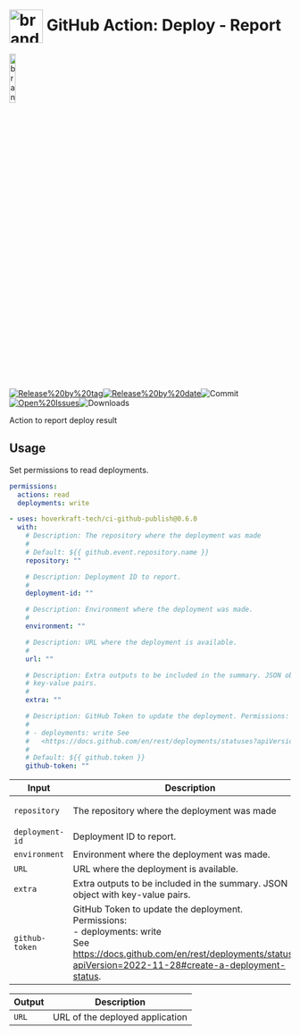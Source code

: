 <!-- start title -->

# <img src=".github/ghadocs/branding.svg" width="60px" align="center" alt="branding<icon:list color:blue>" /> GitHub Action: Deploy - Report

<!-- end title -->
<!--
// jscpd:ignore-start
-->
<!-- start branding -->

<img src=".github/ghadocs/branding.svg" width="15%" align="center" alt="branding<icon:list color:blue>" />

<!-- end branding -->
<!-- markdownlint-disable MD013 -->
<!-- start badges -->

<a href="https%3A%2F%2Fgithub.com%2Fhoverkraft-tech%2Fci-github-publish%2Freleases%2Flatest"><img src="https://img.shields.io/github/v/release/hoverkraft-tech/ci-github-publish?display_name=tag&sort=semver&logo=github&style=flat-square" alt="Release%20by%20tag" /></a><a href="https%3A%2F%2Fgithub.com%2Fhoverkraft-tech%2Fci-github-publish%2Freleases%2Flatest"><img src="https://img.shields.io/github/release-date/hoverkraft-tech/ci-github-publish?display_name=tag&sort=semver&logo=github&style=flat-square" alt="Release%20by%20date" /></a><img src="https://img.shields.io/github/last-commit/hoverkraft-tech/ci-github-publish?logo=github&style=flat-square" alt="Commit" /><a href="https%3A%2F%2Fgithub.com%2Fhoverkraft-tech%2Fci-github-publish%2Fissues"><img src="https://img.shields.io/github/issues/hoverkraft-tech/ci-github-publish?logo=github&style=flat-square" alt="Open%20Issues" /></a><img src="https://img.shields.io/github/downloads/hoverkraft-tech/ci-github-publish/total?logo=github&style=flat-square" alt="Downloads" />

<!-- end badges -->
<!--
// jscpd:ignore-end
-->
<!-- start description -->

Action to report deploy result

<!-- end description -->
<!-- start contents -->
<!-- end contents -->

## Usage

Set permissions to read deployments.

```yaml
permissions:
  actions: read
  deployments: write
```

<!-- start usage -->

```yaml
- uses: hoverkraft-tech/ci-github-publish@0.6.0
  with:
    # Description: The repository where the deployment was made
    #
    # Default: ${{ github.event.repository.name }}
    repository: ""

    # Description: Deployment ID to report.
    #
    deployment-id: ""

    # Description: Environment where the deployment was made.
    #
    environment: ""

    # Description: URL where the deployment is available.
    #
    url: ""

    # Description: Extra outputs to be included in the summary. JSON object with
    # key-value pairs.
    #
    extra: ""

    # Description: GitHub Token to update the deployment. Permissions:
    #
    # - deployments: write See
    #   <https://docs.github.com/en/rest/deployments/statuses?apiVersion=2022-11-28#create-a-deployment-status>.
    #
    # Default: ${{ github.token }}
    github-token: ""
```

<!-- end usage -->
<!-- start inputs -->

| **Input**                  | **Description**                                                                                                                                                                                       | **Default**                                      | **Required** |
| -------------------------- | ----------------------------------------------------------------------------------------------------------------------------------------------------------------------------------------------------- | ------------------------------------------------ | ------------ |
| <code>repository</code>    | The repository where the deployment was made                                                                                                                                                          | <code>${{ github.event.repository.name }}</code> | **false**    |
| <code>deployment-id</code> | Deployment ID to report.                                                                                                                                                                              |                                                  | **false**    |
| <code>environment</code>   | Environment where the deployment was made.                                                                                                                                                            |                                                  | **false**    |
| <code>URL</code>           | URL where the deployment is available.                                                                                                                                                                |                                                  | **false**    |
| <code>extra</code>         | Extra outputs to be included in the summary. JSON object with key-value pairs.                                                                                                                        |                                                  | **false**    |
| <code>github-token</code>  | GitHub Token to update the deployment.<br />Permissions:<br /> - deployments: write<br />See <https://docs.github.com/en/rest/deployments/statuses?apiVersion=2022-11-28#create-a-deployment-status>. | <code>${{ github.token }}</code>                 | **false**    |

<!-- end inputs -->
<!-- start outputs -->

| **Output**       | **Description**                 |
| ---------------- | ------------------------------- |
| <code>URL</code> | URL of the deployed application |

<!-- end outputs -->
<!-- start [.github/ghadocs/examples/] -->
<!-- end [.github/ghadocs/examples/] -->
